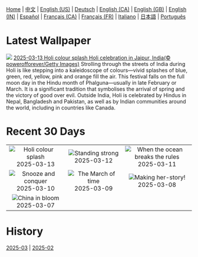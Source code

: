 [Home](../README.md) | [中文](zh-CN.md) | [English (US)](en-US.md) | [Deutsch](de-DE.md) | [English (CA)](en-CA.md) | [English (GB)](en-GB.md) | [English (IN)](en-IN.md) | [Español](es-ES.md) | [Français (CA)](fr-CA.md) | [Français (FR)](fr-FR.md) | [Italiano](it-IT.md) | [日本語](ja-JP.md) | [Português](pt-BR.md)

# Latest Wallpaper
![](https://www.bing.com/th?id=OHR.HoliColors_EN-CA2415049619_UHD.jpg)
[2025-03-13 Holi colour splash Holi celebration in Jaipur, India(© powerofforever/Getty Images)](https://www.bing.com/th?id=OHR.HoliColors_EN-CA2415049619_UHD.jpg)
Strolling through the streets of India during Holi is like stepping into a kaleidoscope of colours—vivid splashes of blue, green, red, yellow, pink and orange fill the air. This festival falls on the full moon day in the Hindu month of Phalguna—usually in late February or March. It is a significant tradition that symbolises the arrival of spring and the victory of good over evil. Outside India, Holi is celebrated by Hindus in Nepal, Bangladesh and Pakistan, as well as by Indian communities around the world, including in countries like Canada.

# Recent 30 Days
|  |  |  |
|:---:|:---:|:---:|
| ![](https://www.bing.com/th?id=OHR.HoliColors_EN-CA2415049619_400x240.jpg "Holi colour splash") 2025-03-13 | ![](https://www.bing.com/th?id=OHR.ChateauLoire_EN-CA0574990626_400x240.jpg "Standing strong") 2025-03-12 | ![](https://www.bing.com/th?id=OHR.NusaPenida_EN-CA1409655767_400x240.jpg "When the ocean breaks the rules") 2025-03-11 |
| ![](https://www.bing.com/th?id=OHR.NappingLion_EN-CA3810904692_400x240.jpg "Snooze and conquer") 2025-03-10 | ![](https://www.bing.com/th?id=OHR.ItalyClock_EN-CA0044429164_400x240.jpg "The March of time") 2025-03-09 | ![](https://www.bing.com/th?id=OHR.FearlessWomen_EN-CA9880136828_400x240.jpg "Making her-story!") 2025-03-08 |
| ![](https://www.bing.com/th?id=OHR.PlumBlossom_EN-CA9667491704_400x240.jpg "China in bloom") 2025-03-07 |  |  |

# History
[2025-03](../archives/wallpaper/en-CA/w_2025_03.md) | [2025-02](../archives/wallpaper/en-CA/w_2025_02.md)
